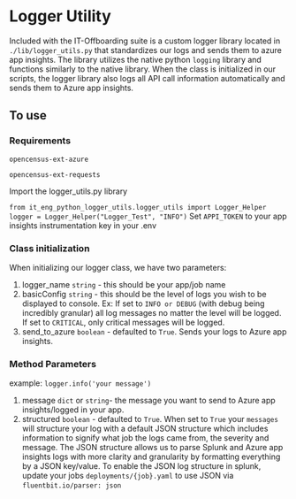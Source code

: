 # Logger Utility

Included with the IT-Offboarding suite is a custom logger library located in `./lib/logger_utils.py` that standardizes our logs and sends them to azure app insights. The library utilizes the native python `logging` library and functions similarly to the native library.
When the class is initialized in our scripts, the logger library also logs all API call information automatically and sends them to Azure app insights.

## To use

### Requirements

`opencensus-ext-azure`

`opencensus-ext-requests`

Import the logger_utils.py library

`from it_eng_python_logger_utils.logger_utils import Logger_Helper`
`logger = Logger_Helper("Logger_Test", "INFO")`
Set `APPI_TOKEN` to your app insights instrumentation key in your .env

### Class initialization

When initializing our logger class, we have two parameters:

1. logger_name `string` - this should be your app/job name
2. basicConfig `string` - this should be the level of logs you wish to be displayed to console. Ex: If set to `INFO or DEBUG` (with debug being incredibly granular) all log messages no matter the level will be logged. If set to `CRITICAL`, only critical messages will be logged.
3. send_to_azure `boolean` - defaulted to `True`. Sends your logs to Azure app insights.

### Method Parameters

example: `logger.info('your message')`

1. message `dict` or `string`- the message you want to send to Azure app insights/logged in your app.
2. structured `boolean` - defaulted to `True`. When set to `True` your `messages` will structure your log with a default JSON structure which includes information to signify what job the logs came from, the severity and message. The JSON structure allows us to parse Splunk and Azure app insights logs with more clarity and granularity by formatting everything by a JSON key/value. To enable the JSON log structure in splunk, update your jobs `deployments/{job}.yaml` to use JSON via `fluentbit.io/parser: json`

